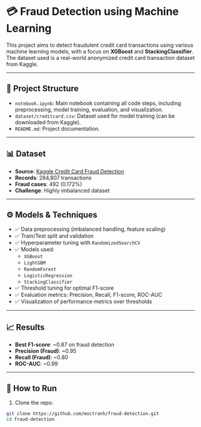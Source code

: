 # 💳 Fraud Detection using Machine Learning

This project aims to detect fraudulent credit card transactions using various machine learning models, with a focus on **XGBoost** and **StackingClassifier**. The dataset used is a real-world anonymized credit card transaction dataset from Kaggle.

---

## 📁 Project Structure

- `notebook.ipynb`: Main notebook containing all code steps, including preprocessing, model training, evaluation, and visualization.
- `dataset/creditcard.csv`: Dataset used for model training (can be downloaded from Kaggle).
- `README.md`: Project documentation.

---

## 📊 Dataset

- **Source**: [Kaggle Credit Card Fraud Detection](https://www.kaggle.com/mlg-ulb/creditcardfraud)
- **Records**: 284,807 transactions
- **Fraud cases**: 492 (0.172%)
- **Challenge**: Highly imbalanced dataset

---

## ⚙️ Models & Techniques

- ✅ Data preprocessing (imbalanced handling, feature scaling)
- ✅ Train/Test split and validation
- ✅ Hyperparameter tuning with `RandomizedSearchCV`
- ✅ Models used:
  - `XGBoost`
  - `LightGBM`
  - `RandomForest`
  - `LogisticRegression`
  - `StackingClassifier`
- ✅ Threshold tuning for optimal F1-score
- ✅ Evaluation metrics: Precision, Recall, F1-score, ROC-AUC
- ✅ Visualization of performance metrics over thresholds

---

## 📈 Results

- **Best F1-score**: ~0.87 on fraud detection
- **Precision (Fraud)**: ~0.95
- **Recall (Fraud)**: ~0.80
- **ROC-AUC**: ~0.99

---

## 🚀 How to Run

1. Clone the repo:

```bash
git clone https://github.com/moctranh/fraud-detection.git
cd fraud-detection
